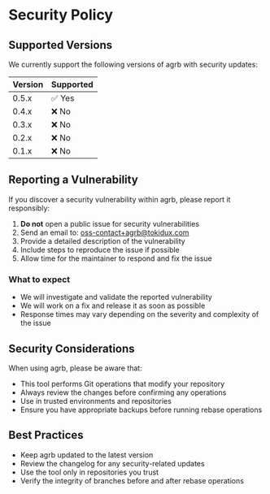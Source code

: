 # Security Policy

## Supported Versions

We currently support the following versions of agrb with security updates:

| Version | Supported          |
| ------- | ------------------ |
| 0.5.x   | ✅ Yes              |
| 0.4.x   | ❌ No              |
| 0.3.x   | ❌ No              |
| 0.2.x   | ❌ No              |
| 0.1.x   | ❌ No              |

## Reporting a Vulnerability

If you discover a security vulnerability within agrb, please report it responsibly:

1. **Do not** open a public issue for security vulnerabilities
2. Send an email to: <oss-contact+agrb@tokidux.com>
3. Provide a detailed description of the vulnerability
4. Include steps to reproduce the issue if possible
5. Allow time for the maintainer to respond and fix the issue

### What to expect

- We will investigate and validate the reported vulnerability
- We will work on a fix and release it as soon as possible
- Response times may vary depending on the severity and complexity of the issue

## Security Considerations

When using agrb, please be aware that:

- This tool performs Git operations that modify your repository
- Always review the changes before confirming any operations
- Use in trusted environments and repositories
- Ensure you have appropriate backups before running rebase operations

## Best Practices

- Keep agrb updated to the latest version
- Review the changelog for any security-related updates
- Use the tool only in repositories you trust
- Verify the integrity of branches before and after rebase operations
